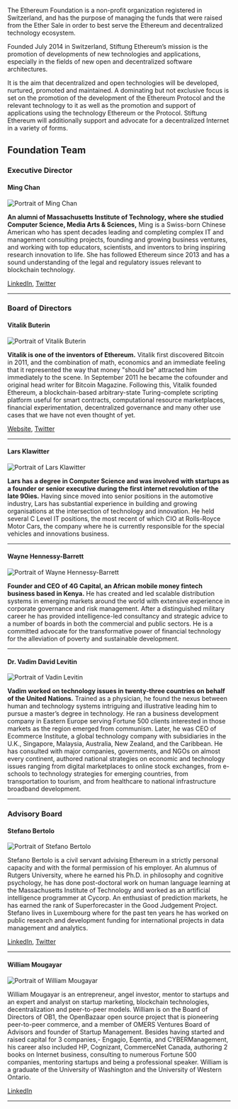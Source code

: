 
The Ethereum Foundation is a non-profit organization registered in Switzerland, and has the purpose of managing the funds that were raised from the Ether Sale in order to best serve the Ethereum and decentralized technology ecosystem.

Founded July 2014 in Switzerland, Stiftung Ethereum’s mission is the promotion of developments of new technologies and applications, especially in the fields of new open and decentralized software architectures. 

It is the aim that decentralized and open technologies will be developed, nurtured, promoted and maintained. A dominating but not exclusive focus is set on the promotion of the development of the Ethereum Protocol and the relevant technology to it as well as the promotion and support of applications using the technology Ethereum or the Protocol. Stiftung Ethereum will additionally support and advocate for a decentralized Internet in a variety of forms.

## Foundation Team

### Executive Director

#### Ming Chan

![Portrait of Ming Chan](/images/portraits/ming-chan.jpg)

**An alumni of Massachusetts Institute of Technology, where she studied Computer Science, Media Arts & Sciences,** Ming is a Swiss-born Chinese American who has spent decades leading and completing complex IT and management consulting projects, founding and growing business ventures, and working with top educators, scientists, and inventors to bring inspiring research innovation to life. She has followed Ethereum since 2013 and has a sound understanding of the legal and regulatory issues relevant to blockchain technology.


[LinkedIn](https://www.linkedin.com/profile/view?id=8637167&authType=NAME_SEARCH&authToken=sYBX&locale=en_US&srchid=179133991437916802748&srchindex=1&srchtotal=1&trk=vsrp_people_res_name&trkInfo=VSRPsearchId%3A179133991437916802748%2CVSRPtargetId%3A8637167%2CVSRPcmpt%3Aprimary%2CVSRPnm%3Atrue%2CauthType%3ANAME_SEARCH), [Twitter](https://twitter.com/mingchan88)

----

### Board of Directors



#### Vitalik Buterin

![Portrait of Vitalik Buterin](/images/portraits/vitalik-buterin.jpg)

**Vitalik is one of the inventors of Ethereum.** Vitalik first discovered Bitcoin in 2011, and the combination of math, economics and an immediate feeling that it represented the way that money "should be" attracted him immediately to the scene. In September 2011 he became the cofounder and original head writer for Bitcoin Magazine. Following this, Vitalik founded Ethereum, a blockchain-based arbitrary-state Turing-complete scripting platform useful for smart contracts, computational resource marketplaces, financial experimentation, decentralized governance and many other use cases that we have not even thought of yet. 

[Website](https://www.vitalik.ca), [Twitter](https://twitter.com/vitalikbuterin)

------

#### Lars Klawitter

![Portrait of Lars Klawitter](/images/portraits/lars-klawitter.jpg)

**Lars has a degree in Computer Science and was involved with startups as a founder or senior executive during the first internet revolution of the late 90ies.** Having since moved into senior positions in the automotive industry, Lars has substantial experience in building and growing organisations at the intersection of technology and innovation. He held several C Level IT positions, the most recent of which CIO at Rolls-Royce Motor Cars, the company where he is currently responsible for the special vehicles and innovations business. 

------

#### Wayne Hennessy-Barrett

![Portrait of Wayne Hennessy-Barrett](/images/portraits/wayne-barrett.jpg)

**Founder and CEO of 4G Capital, an African mobile money fintech business based in Kenya.**  He has created and led scalable distribution systems in emerging markets around the world with extensive experience in corporate governance and risk management.  After a distinguished military career he has provided intelligence-led consultancy and strategic advice to a number of boards in both the commercial and public sectors.  He is a committed advocate for the transformative power of financial technology for the alleviation of poverty and sustainable development. 

------

#### Dr. Vadim David Levitin

![Portrait of Vadin Levitin](/images/portraits/vadim-levitin.jpg)

**Vadim worked on technology issues in twenty-three countries on behalf of the United Nations.** Trained as a physician, he found the nexus between human and technology systems intriguing and illustrative leading him to pursue a master’s degree in technology. He ran a business development company in Eastern Europe serving Fortune 500 clients interested in those markets as the region emerged from communism. Later, he was CEO of Ecommerce Institute, a global technology company with subsidiaries in the U.K., Singapore, Malaysia, Australia, New Zealand, and the Caribbean. He has consulted with major companies, governments, and NGOs on almost every continent, authored national strategies on economic and technology issues ranging from digital marketplaces to online stock exchanges, from e-schools to technology strategies for emerging countries, from transportation to tourism, and from healthcare to national infrastructure broadband development.

------

### Advisory Board

#### Stefano Bertolo

![Portrait of Stefano Bertolo](/images/portraits/stefano-bartolo.png)

Stefano Bertolo is a civil servant advising Ethereum in a strictly personal capacity and with the formal permission of his employer. An alumnus of Rutgers University, where he earned his Ph.D. in philosophy and cognitive psychology, he has done post-doctoral work on human language learning at the Massachusetts Institute of Technology and worked as an artificial intelligence programmer at Cycorp. An enthusiast of prediction markets, he has earned the rank of Superforecaster in the Good Judgement Project. Stefano lives in Luxembourg where for the past ten years he has worked on public research and development funding for international projects in data management and analytics.

[LinkedIn](https://www.linkedin.com/in/stefanobertolo), [Twitter](https://twitter.com/sclopit)

----

#### William Mougayar

![Portrait of William Mougayar](/images/portraits/william-mougayar.jpg)


William Mougayar is an entrepreneur, angel investor, mentor to startups and an expert and analyst on startup marketing, blockchain technologies, decentralization and peer-to-peer models. William is on the Board of Directors of OB1, the OpenBazaar open source project that is pioneering peer-to-peer commerce, and a member of OMERS Ventures Board of Advisors and founder of Startup Management. Besides having started and raised capital for 3 companies,- Engagio, Eqentia, and CYBERManagement, his career also included HP, Cognizant, CommerceNet Canada, authoring 2 books on Internet business, consulting to numerous Fortune 500 companies, mentoring startups and being a professional speaker. William is a graduate of the University of Washington and the University of Western Ontario.

[LinkedIn](https://www.linkedin.com/in/williammougayar)

------
